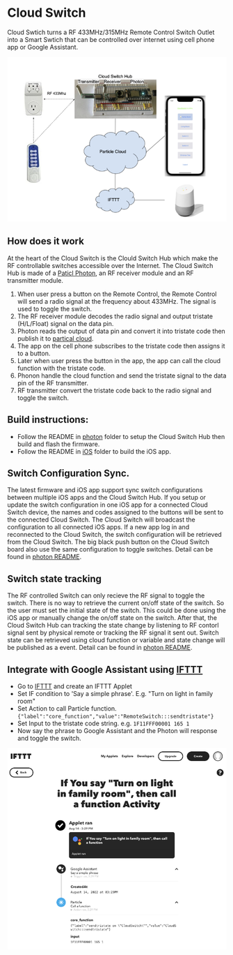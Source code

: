# Cloud Switch

Cloud Swtich turns a RF 433MHz/315MHz Remote Control Switch Outlet into a Smart Swtich that can be
controlled over internet using cell phone app or Google Assistant.

![Cloud Switch Diagram](docs/Cloud_Switch.png)

## How does it work

At the heart of the Cloud Switch is the Clould Switch Hub which make the RF controllable switches accessible
over the Internet. The Cloud Switch Hub is made of a [Paticl Photon](https://docs.particle.io/photon/),
an RF receiver module and an RF transmitter module.

1. When user press a button on the Remote Control, the Remote Control will send a radio signal
at the frequency about 433MHz. The signal is used to toggle the switch.
2. The RF receiver module decodes the radio signal and output tristate (H/L/Float) signal on the data pin.
3. Photon reads the output of data pin and convert it into tristate code then publish it to [partical cloud](https://www.particle.io/).
4. The app on the cell phone subscribes to the tristate code then assigns it to a button.
5. Later when user press the button in the app, the app can call the cloud function with the tristate code.
6. Phonon handle the cloud function and send the tristate signal to the data pin of the RF transmitter.
7. RF transmitter convert the tristate code back to the radio signal and toggle the switch.


## Build instructions:

- Follow the README in [photon](./photon/) folder to setup the Cloud Switch Hub then build and flash the firmware.
- Follow the README in [iOS](./iOS/) folder to build the iOS app.

## Switch Configuration Sync.

The latest firmware and iOS app support sync switch configurations between multiple iOS apps and the Cloud Switch Hub.
If you setup or update the switch configuration in one iOS app for a connected Cloud Switch device, the names and codes assigned to
the buttons will be sent to the connected Cloud Switch. The Cloud Switch will broadcast the configuration to all connected iOS apps.
If a new app log in and reconnected to the Cloud Switch, the switch configuration will be retrieved from the Cloud Switch.
The big black push button on the Cloud Switch board also use the same configuration to toggle switches.
Detail can be found in [photon README](./photon/README.md).

## Switch state tracking

The RF controlled Switch can only recieve the RF signal to toggle the switch. There is no way to retrieve the 
current on/off state of the switch. So the user must set the initial state of the switch. This could be done using
the iOS app or manually change the on/off state on the switch. After that, the Cloud Switch Hub can tracking the
state change by listening to RF contorl signal sent by physical remote or tracking the RF signal it sent out.
Switch state can be retrieved using cloud function or variable and state change will be published as a event.
Detail can be found in [photon README](./photon/README.md).


## Integrate with Google Assistant using [IFTTT](https://ifttt.com/)

* Go to [IFTTT](https://ifttt.com/) and create an IFTTT Applet
* Set IF condition to 'Say a simple phrase'. E.g. "Turn on light in family room"
* Set Action to call Particle function. `{"label":"core_function","value":"RemoteSwitch:::sendtristate"}`
* Set Input to the tristate code string. e.g. `1F11FFF00001 165 1`
* Now say the phrase to Google Assistant and the Photon will response and toggle the switch.

![IFTTT Applet](docs/IFTTT_Google_Assistant_Integration.png)

